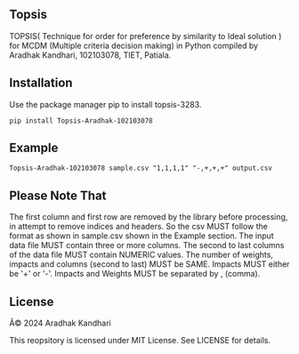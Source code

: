 


## Topsis

TOPSIS( Technique for order for preference by similarity to Ideal solution ) for MCDM (Multiple criteria decision making) in Python compiled by Aradhak Kandhari, 102103078, TIET, Patiala.

## Installation

 Use the package manager pip to install topsis-3283. 
 ```
 pip install Topsis-Aradhak-102103078
  ```
## Example

 ```
 Topsis-Aradhak-102103078 sample.csv "1,1,1,1" "-,+,+,+" output.csv
 ```

## Please Note That
The first column and first row are removed by the library before processing, in attempt to remove indices and headers. So the csv MUST follow the format as shown in sample.csv shown in the Example section. The input data file MUST contain three or more columns. The second to last columns of the data file MUST contain NUMERIC values. The number of weights, impacts and columns (second to last) MUST be SAME. Impacts MUST either be '+' or '-'. Impacts and Weights MUST be separated by , (comma).



## License
Â© 2024 Aradhak Kandhari

This reopsitory is licensed under MIT License. See LICENSE for details.
